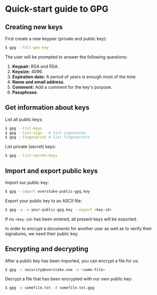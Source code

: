 # Quick-start guide to GPG

## Creating new keys

First create a new keypair (private and public key):
```bash
$ gpg --full-gen-key
```

The user will be prompted to answer the following questions:
1. **Keypair:** RSA and RSA.
2. **Keysize:** 4096.
3. **Expiration date:** A period of years is enough most of the time. 
4. **Name and email address.**
5. **Comment:** Add a comment for the key's purpose.
6. **Passphrase**.


## Get information about keys

List all public keys:
```bash
$ gpg --list-keys
$ gpg --list-sigs   # list signatures
$ gpg --fingerprint # list fingerprints
```

List private (secret) keys:
```bash
$ gpg --list-secret-keys
```

## Import and export public keys

Import our public key:
```bash
$ gpg --import everstake-public-gpg.key
```

Export your public key to an ASCII file:
```bash
$ gpg -a -o your-public-gpg.key --export <key-id>
```
If no `<key-id>` has been entered, all present keys will be exported.

In order to encrypt a documents for another user as well as to verify their
signatures, we need their public key.


## Encrypting and decrypting

After a public key has been imported, you can encrypt a file for us:
```bash
$ gpg -r security@everstake.one -e <some-file>
```

Decrypt a file that has been encrypted with our own public key:
```bash
$ gpg -o somefile.txt -d somefile.txt.gpg
```
